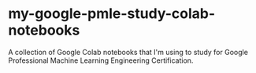 # my-google-pmle-study-colab-notebooks
A collection of Google Colab notebooks that I'm using to study for Google Professional Machine Learning Engineering Certification. 

